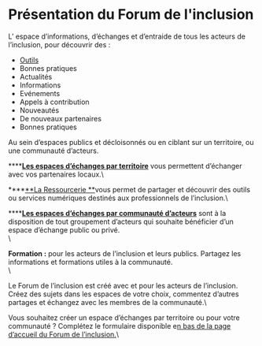 # Présentation du Forum de l'inclusion

L’ espace d’informations, d’échanges et d’entraide de tous les acteurs de l’inclusion, pour découvrir des :&#x20;

* [Outils](https://forum.inclusion.beta.gouv.fr/c/ressourcerie/46)
* Bonnes pratiques
* Actualités
* Informations
* Evénements
* Appels à contribution
* Nouveautés
* De nouveaux partenaires
* Bonnes pratiques

Au sein d’espaces publics et décloisonnés ou en ciblant sur un territoire, ou une communauté d’acteurs.

****[**Les espaces d’échanges par territoire**](les-espaces-dechanges-par-territoire.md) vous permettent d’échanger avec vos partenaires locaux.\


****[**La Ressourcerie **](https://forum.inclusion.beta.gouv.fr/c/ressourcerie/46)vous permet de partager et découvrir des outils ou services numériques destinés aux professionnels de l’inclusion.\


****[**Les espaces d’échanges par communauté d’acteurs**](https://forum.inclusion.beta.gouv.fr/c/se-retrouver-par-communaute-d-acteurs/45) sont à la disposition de tout groupement d’acteurs qui souhaite bénéficier d’un espace d’échange public ou privé.\
\


**Formation :** pour les acteurs de l’inclusion et leurs publics. Partagez les informations et formations utiles à la communauté.\
\


Le Forum de l’inclusion est créé avec et pour les acteurs de l’inclusion. Créez des sujets dans les espaces de votre choix, commentez d’autres partages et échangez avec les membres de la communauté.\


Vous souhaitez créer un espace d’échanges par territoire ou pour votre communauté ? Complétez le formulaire disponible e[n bas de la page d’accueil du Forum de l’inclusion.](https://forum.inclusion.beta.gouv.fr)\
